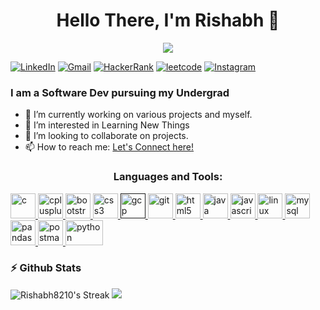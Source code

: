 <h1 align="center">Hello There, I'm Rishabh 👋</h1>
<p align="center"> <img src="https://komarev.com/ghpvc/?username=Rishabh8210&color=green" /> </p>

[![LinkedIn](https://img.shields.io/badge/LinkedIn-412?style=for-the-badge&logo=linkedin&logoColor=white)](https://www.linkedin.com/in/rishabh-pandey-834964222/)
[![Gmail](https://img.shields.io/badge/Gmail-322?style=for-the-badge&logo=gmail&logoColor=white)](mailto:rishabhpandey8092@gmail.com)
[![HackerRank](https://img.shields.io/badge/HackerRank-1DA?style=for-the-badge&logo=hackerrank&logoColor=white)](https://www.hackerrank.com/profile/rishabhpandey801)
[![leetcode](https://img.shields.io/badge/leetcode-1DA1F2?style=for-the-badge&logo=leetcode&logoColor=white)](https://leetcode.com/Rishabh_Pandey/)
[![Instagram](https://img.shields.io/badge/Instagram-E1306C?style=for-the-badge&logo=instagram&logoColor=white)](https://instagram.com/ig_righ_abh_)




### I am a Software Dev pursuing my Undergrad 

- 🔭 I’m currently working on various projects and myself.
- 👀 I’m interested in Learning New Things
- 👯 I’m looking to collaborate on projects.
- 📫 How to reach me: [Let's Connect here!](https://www.linkedin.com/in/rishabh-pandey-834964222/)


<h3 align="center">Languages and Tools:</h3>
<p align="left"><a href="https://www.cprogramming.com/" target="_blank" rel="noreferrer"> <img src="https://upload.wikimedia.org/wikipedia/commons/1/19/C_Logo.png" alt="c" width="40" height="40"/> </a> <a href="https://www.w3schools.com/cpp/" target="_blank" rel="noreferrer"> <img src="https://upload.wikimedia.org/wikipedia/commons/thumb/1/18/ISO_C%2B%2B_Logo.svg/306px-ISO_C%2B%2B_Logo.svg.png" alt="cplusplus" width="40" height="40"/> </a><a href="https://getbootstrap.com" target="_blank" rel="noreferrer"> <img src="https://upload.wikimedia.org/wikipedia/commons/thumb/b/b2/Bootstrap_logo.svg/2560px-Bootstrap_logo.svg.png" alt="bootstrap" width="40" height="40"/> </a> <a href="https://www.w3schools.com/css/" target="_blank" rel="noreferrer"> <img src="https://upload.wikimedia.org/wikipedia/commons/thumb/d/d5/CSS3_logo_and_wordmark.svg/1452px-CSS3_logo_and_wordmark.svg.png" alt="css3" width="40" height="40"/> </a> <a href="" target="_blank" rel="noreferrer"> <img src="https://www.vectorlogo.zone/logos/visualstudio_code/visualstudio_code-icon.svg" alt="gcp" width="40" height="40"/> </a> <a href="https://git-scm.com/" target="_blank" rel="noreferrer"> <img src="https://www.vectorlogo.zone/logos/git-scm/git-scm-icon.svg" alt="git" width="40" height="40"/> </a> <a href="https://www.w3.org/html/" target="_blank" rel="noreferrer"> <img src="https://www.vectorlogo.zone/logos/w3_html5/w3_html5-icon.svg" alt="html5" width="40" height="40"/> </a> <a href="https://www.java.com" target="_blank" rel="noreferrer"> <img src="https://www.vectorlogo.zone/logos/java/java-icon.svg" alt="java" width="40" height="40"/> </a> <a href="https://developer.mozilla.org/en-US/docs/Web/JavaScript" target="_blank" rel="noreferrer"> <img src="https://www.vectorlogo.zone/logos/javascript/javascript-icon.svg" alt="javascript" width="40" height="40"/> </a> <a href="https://www.linux.org/" target="_blank" rel="noreferrer"> <img src="https://www.vectorlogo.zone/logos/linux/linux-icon.svg" alt="linux" width="40" height="40"/> </a>   <a href="https://www.mysql.com/" target="_blank" rel="noreferrer"> <img src="https://www.vectorlogo.zone/logos/mysql/mysql-ar21.svg" alt="mysql" width="40" height="40"/> </a><a href="https://pandas.pydata.org/" target="_blank" rel="noreferrer"> <img src="https://www.vectorlogo.zone/logos/usepanda/usepanda-icon.svg" alt="pandas" width="40" height="40"/> </a> <a href="https://postman.com" target="_blank" rel="noreferrer"> <img src="https://www.vectorlogo.zone/logos/getpostman/getpostman-icon.svg" alt="postman" width="40" height="40"/> </a> <a href="https://www.python.org" target="_blank" rel="noreferrer"> <img src="https://www.vectorlogo.zone/logos/python/python-ar21.svg" alt="python" width="60" height="40"/> </a> </p>


### ⚡ Github Stats

![Rishabh8210's Streak](https://github-readme-streak-stats.herokuapp.com/?user=Rishabh8210&theme=radical&hide_border=false)
![](http://github-profile-summary-cards.vercel.app/api/cards/profile-details?username=Rishabh8210&theme=algolia)



